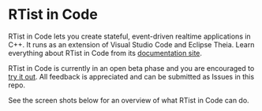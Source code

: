 # RTist in Code

RTist in Code lets you create stateful, event-driven realtime applications in C++. It runs as an extension of Visual Studio Code and Eclipse Theia. Learn everything about RTist in Code from its [documentation site](http://10.83.92.47:8884).

RTist in Code is currently in an open beta phase and you are encouraged to [try it out](#). All feedback is appreciated and can be submitted as Issues in this repo.

See the screen shots below for an overview of what RTist in Code can do.
